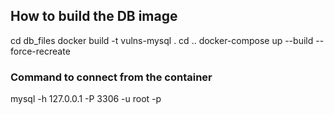 ## How to build the DB image
cd db_files
docker build -t vulns-mysql .
cd ..
docker-compose up --build --force-recreate

### Command to connect from the container
mysql -h 127.0.0.1 -P 3306 -u root -p


